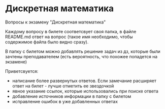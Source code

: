 # Дискретная математика

Вопросы к экзамену "Дискретная математика"

Каждому вопросу в билете соответсвует своя папка, в файле README.md ответ на вопрос (такое имя необходимо, чтобы содержимое файла было видно сразу). 

В папку с билетом можно добавлять решение задач из дз, которые были зачтены преподавателем (есть вероятность, что похожее попадется на экзамене)

Приветсвуется:
* написание более развернутых ответов. Если замечание расширяет ответ на билет - лучше отметить ее звездочкой   
* явное указание ссылок, которые использовались при поиске ответа
* добавление источников информации в папку с билетом
* исправление ошибок в уже добавленных ответах 

